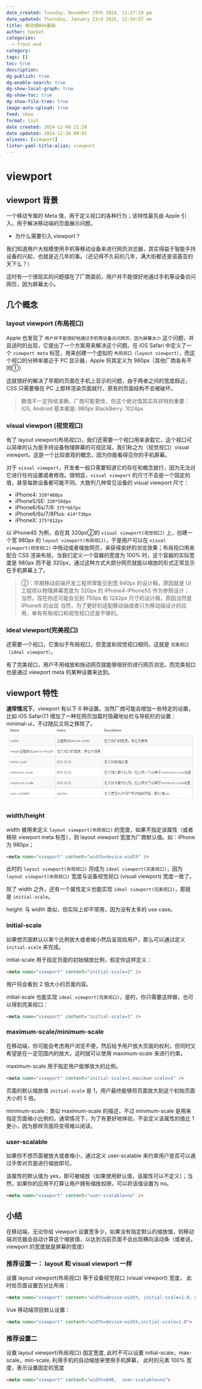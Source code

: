 ```yaml
---
date_created: Tuesday, November 19th 2024, 11:27:19 pm
date_updated: Thursday, January 23rd 2025, 12:54:57 am
title: 移动端Web基础
author: hacket
categories:
  - front-end
category: 
tags: []
toc: true
description: 
dg-publish: true
dg-enable-search: true
dg-show-local-graph: true
dg-show-toc: true
dg-show-file-tree: true
image-auto-upload: true
feed: show
format: list
date created: 2024-12-08 21:28
date updated: 2024-12-26 00:02
aliases: [viewport]
linter-yaml-title-alias: viewport
---
```


# viewport

## viewport 背景

一个移动专属的 Meta 值，用于定义视口的各种行为；该特性最先由 Apple 引入，用于解决移动端的页面展示问题。

- 为什么需要引入 viewport？

我们知道用户大规模使用手机等移动设备来进行网页浏览器，其实得益于智能手持设备的兴起，也就是近几年的事。（还记得不久前的几年，满大街都还是诺基亚的天下么？）

这时有一个很现实的问题摆在了厂商面前，用户并不能很好地通过手机等设备访问网页，因为屏幕太小。

## 几个概念

### layout viewport (布局视口)

Apple 也发现了 `用户并不能很好地通过手机等设备访问网页，因为屏幕太小` 这个问题，并且适时的出现，它提出了一个方案用来解决这个问题。在 iOS Safari 中定义了一个 `viewport meta` 标签，用来创建一个虚拟的 `布局视口（layout viewport）`，而这个视口的分辨率接近于 PC 显示器，Apple 将其定义为 980px（其他厂商各有不同①）

这就很好的解决了早期的页面在手机上显示的问题，由于两者之间的宽度趋近，CSS 只需要像在 PC 上那样渲染页面就行，原有的页面结构不会被破坏。

> 数值不一定持续准确，厂商可能更改，但这个绝对值其实并非特别重要： iOS, Android 基本都是: 980px BlackBerry: 1024px

### visual viewport (视觉视口)

有了 layout viewport(布局视口)，我们还需要一个视口用来承载它，这个视口可以简单的认为是手持设备物理屏幕的可视区域，我们称之为（视觉视口）visual viewport。这是一个比较直观的概念，因为你能看得见你的手机屏幕。

对于 `visual viewport`，开发者一般只需要知道它的存在和概念就行，因为无法对它进行任何设置或者修改。很明显，`visual viewport` 的尺寸不会是一个固定的值，甚至每款设备都可能不同。大致列几种常见设备的 visual viewport 尺寸：

- iPhone4: `320*480px`
- iPhone5/SE: `320*568px`
- iPhone6/6s/7/8: `375*667px`
- iPhone6/6s/7/8Plus: `414*736px`
- iPhoneX: `375*812px`

以 iPhone4S 为例，会在其 320px②的 `visual viewport(视觉视口)` 上，创建一个宽 980px 的 `layout viewport(布局视口)`，于是用户可以在 `visual viewport(视觉视口)` 中拖动或者缩放网页，来获得良好的浏览效果；布局视口用来配合 CSS 渲染布局，当我们定义一个容器的宽度为 100% 时，这个容器的实际宽度是 980px 而不是 320px，通过这种方式大部分网页就能以缩放的形式正常显示在手机屏幕上了。

> ②：早期移动前端开发工程师常能见到宽 640px 的设计稿，原因就是 UI 工程师以物理屏幕宽度为 320px 的 iPhone4-iPhone5S 作为参照设计； 当然，现在你还可能会见到 750px 和 1242px 尺寸的设计稿，原因当然是 iPhone6 的出现 当然，为了更好的适配移动端或者只为移动端设计的应用，单有布局视口和视觉视口还是不够的。

### ideal viewport(完美视口)

还需要一个视口，它类似于布局视口，但宽度和视觉视口相同，这就是 `完美视口（ideal viewport）`。

有了完美视口，用户不用缩放和拖动网页就能够很好的进行网页浏览。而完美视口也是通过 viewport meta 的某种设置来达到。

## viewport 特性

**通常情况下**，viewport 有以下 6 种设置。当然厂商可能会增加一些特定的设置，比如 iOS Safari7.1 增加了一种在网页加载时隐藏地址栏与导航栏的设置：minimal-ui，不过随后又将之移除了。
![image.png](https://raw.githubusercontent.com/hacket/ObsidianOSS/master/obsidian/20240228101433.png)

### width/height

width 被用来定义 `layout viewport(布局视口)` 的宽度，如果不指定该属性（或者移除 viewport meta 标签），则 layout viewport 宽度为厂商默认值。如：iPhone 为 980px；

```html
<meta name="viewport" content="width=device-width" />
```

此时的 `layout viewport(布局视口)` 将成为 `ideal viewport(完美视口)`，因为 `layout viewport(布局视口)` 宽度与设备视觉视口 (visual viewport) 宽度一致了。

除了 width 之外，还有一个属性定义也能实现 `ideal viewport(完美视口)`，那就是 `initial-scale`。

height: 与 width 类似，但实际上却不常用，因为没有太多的 use case。

### initial-scale

如果想页面默认以某个比例放大或者缩小然后呈现给用户，那么可以通过定义 `initial-scale` 来完成。

initial-scale 用于指定页面的初始缩放比例，假定你这样定义：

```html
<meta name="viewport" content="initial-scale=2" />
```

用户将会看到 2 倍大小的页面内容。

initial-scale 也能实现 `ideal viewport(完美视口)`，是的，你只需要这样做，也可以得到完美视口：

```html
<meta name="viewport" content="initial-scale=1" />
```

### maximum-scale/minimum-scale

在移动端，你可能会考虑用户浏览不便，然后给予用户放大页面的权利，但同时又希望是在一定范围内的放大，这时就可以使用 maximum-scale 来进行约束。

maximum-scale 用于指定用户能够放大的比例。

```html
<meta name="viewport" content="initial-scale=1,maximum-scale=5" />
```

页面的默认缩放值 `initial-scale` 是 1，用户最终能够将页面放大到这个初始页面大小的 5 倍。

minimum-scale：类似 maximum-scale 的描述，不过 minimum-scale 是用来指定页面缩小比例的。通常情况下，为了有更好地体验，不会定义该属性的值比 1 更小，因为那样页面将变得难以阅读。

### user-scalable

如果你不想页面被放大或者缩小，通过定义 user-scalable 来约束用户是否可以通过手势对页面进行缩放即可。

该属性的默认值为 yes，即可被缩放（如果使用默认值，该属性可以不定义）；当然，如果你的应用不打算让用户拥有缩放权限，可以将该值设置为 no。

```html
<meta name="viewport" content="user-scalable=no" />
```

## 小结

在移动端，无论你给 viewport 设置宽多少，如果没有指定默认的缩放值，则移动端浏览器会自动计算这个缩放值，以达到当前页面不会出现横向滚动条（或者说，viewport 的宽度就是屏幕的宽度）

### **推荐设置一：** layout 和 visual viewport 一样

设置 layout viewport(布局视口) 等于设备视觉视口 (visual viewport) 宽度， 此时给页面设置百分比布局：

```html
<meta name="viewport" content="width=device-width, initial-scale=1.0, user-scalable=no">
```

Vue 移动端项目默认设置：

```html
<meta name="viewport" content="width=device-width,initial-scale=1.0">
```

### 推荐设置二

设置 layout viewport(布局视口) 固定宽度, 此时不可以设置 initial-scale，max-scale，min-scale, 利用手机的自动缩放来使用手机屏幕， 此时的元素 100% 宽度，表示设置固定的宽度

```html
<meta name="viewport" content="width=640,  user-scalable=no">
```
